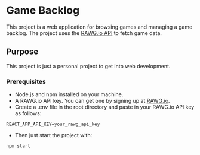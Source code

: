 # Game Backlog
This project is a web application for browsing games and managing a game backlog. The project uses the [RAWG.io API](https://rawg.io/apidocs) to fetch game data.

## Purpose
This project is just a personal project to get into web development.

### Prerequisites 
- Node.js and npm installed on your machine.
- A RAWG.io API key. You can get one by signing up at [RAWG.io](https://rawg.io/).
- Create a .env file in the root directory and paste in your RAWG.io API key as follows:
```
REACT_APP_API_KEY=your_rawg_api_key
```
- Then just start the project with:
```
npm start
```